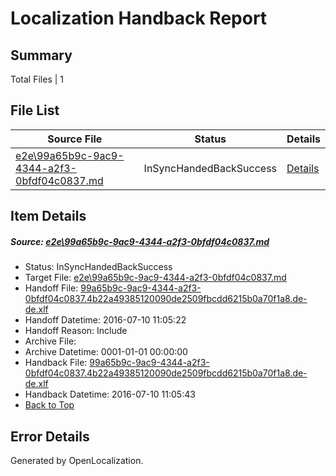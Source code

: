 # <a name='report-top'></a> Localization Handback Report

## Summary
 Total Files | 1

## File List
 Source File | Status | Details 
 ----------- | ------ | ------- 
 [e2e\99a65b9c-9ac9-4344-a2f3-0bfdf04c0837.md](https://github.com/OpenLocalizationTestOrg/oltest/blob/f2d3df91c7ceef947e5aabf8060818dd00743ad9/e2e/99a65b9c-9ac9-4344-a2f3-0bfdf04c0837.md) | InSyncHandedBackSuccess | [Details](#784d90dc4bbb7bb4235799b6856583f1f3f2b6c21)

## Item Details
##### <a name='784d90dc4bbb7bb4235799b6856583f1f3f2b6c21'></a> Source: [e2e\99a65b9c-9ac9-4344-a2f3-0bfdf04c0837.md](https://github.com/OpenLocalizationTestOrg/oltest/blob/f2d3df91c7ceef947e5aabf8060818dd00743ad9/e2e/99a65b9c-9ac9-4344-a2f3-0bfdf04c0837.md)
* Status: InSyncHandedBackSuccess
* Target File: [e2e\99a65b9c-9ac9-4344-a2f3-0bfdf04c0837.md](https://github.com/OpenLocalizationTestOrg/oltest-dede-fly/blob/41fd3f2944a7dcf8fd0e410cce6b3efb48a18124/e2e/99a65b9c-9ac9-4344-a2f3-0bfdf04c0837.md)
* Handoff File: [99a65b9c-9ac9-4344-a2f3-0bfdf04c0837.4b22a49385120090de2509fbcdd6215b0a70f1a8.de-de.xlf](https://github.com/OpenLocalizationTestOrg/olhandoff-e2e/blob/d9dc007ab7543ecb6ba30b8fb8ca124200f14f12/ol-handoff/OpenLocalizationTestOrg/oltest-dede-fly/ci/ht/99a65b9c-9ac9-4344-a2f3-0bfdf04c0837.4b22a49385120090de2509fbcdd6215b0a70f1a8.de-de.xlf)
* Handoff Datetime: 2016-07-10 11:05:22
* Handoff Reason: Include
* Archive File: 
* Archive Datetime: 0001-01-01 00:00:00
* Handback File: [99a65b9c-9ac9-4344-a2f3-0bfdf04c0837.4b22a49385120090de2509fbcdd6215b0a70f1a8.de-de.xlf](https://github.com/OpenLocalizationTestOrg/olhandback-e2e/blob/c76b35a3eb0d889a5adbf421dc0d929f2329853a/ol-handback/OpenLocalizationTestOrg/oltest-dede-fly/ci/ht/99a65b9c-9ac9-4344-a2f3-0bfdf04c0837.4b22a49385120090de2509fbcdd6215b0a70f1a8.de-de.xlf)
* Handback Datetime: 2016-07-10 11:05:43
* [Back to Top](#report-top)


## Error Details

Generated by OpenLocalization.
